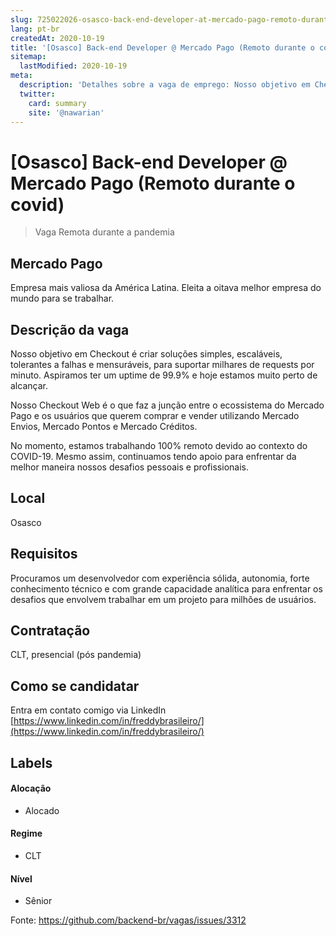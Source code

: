 ```yaml
---
slug: 725022026-osasco-back-end-developer-at-mercado-pago-remoto-durante-o-covid
lang: pt-br
createdAt: 2020-10-19
title: '[Osasco] Back-end Developer @ Mercado Pago (Remoto durante o covid) - Vaga de Emprego'
sitemap:
  lastModified: 2020-10-19
meta:
  description: 'Detalhes sobre a vaga de emprego: Nosso objetivo em Checkout é criar soluções simples, escaláveis, tolerantes a falhas e mensuráveis, para suportar milhares de requests por minuto. Aspiramos ter um uptime de 99.9% e hoje estamos muito perto de alcançar. Nosso Checkout Web é o que faz a junção entre o ecossistema do Mercado Pago e os usuários que querem comprar e vender utilizando Mercado Envios, Mercado Pontos e Mercado Créditos. No momento, estamos trabalhando 100% remoto devido ao contexto do COVID-19. Mesmo assim, continuamos tendo apoio para enfrentar da melhor maneira nossos desafios pessoais e profissionais.'
  twitter:
    card: summary
    site: '@nawarian'
---
```


# [Osasco] Back-end Developer @ Mercado Pago (Remoto durante o covid)

<!--
==================================================
Caso a vaga for remoto durante a pandemia informar no texto "Remoto durante o covid"
==================================================
-->
<!-- 
==================================================
POR FAVOR, SÓ POSTE SE A VAGA FOR PARA BACK-END!

Não faça distinção de gênero no título da vaga.

Use: "Back-End Developer" ao invés de 
"Desenvolvedor Back-End" \o/

Exemplo: `[São Paulo] Back-End Developer @ NOME DA EMPRESA`
==================================================
-->
<!--
==================================================
Caso a vaga for remoto durante a pandemia deixar a linha abaixo
==================================================
-->
> Vaga Remota durante a pandemia

## Mercado Pago

Empresa mais valiosa da América Latina. Eleita a oitava melhor empresa do mundo para se trabalhar.

## Descrição da vaga

Nosso objetivo em Checkout é criar soluções simples, escaláveis, tolerantes a falhas e mensuráveis, para suportar milhares de requests por minuto. Aspiramos ter um uptime de 99.9% e hoje estamos muito perto de alcançar.

Nosso Checkout Web é o que faz a junção entre o ecossistema do Mercado Pago e os usuários que querem comprar e vender utilizando Mercado Envios, Mercado Pontos e Mercado Créditos.

No momento, estamos trabalhando 100% remoto devido ao contexto do COVID-19. Mesmo assim, continuamos tendo apoio para enfrentar da melhor maneira nossos desafios pessoais e profissionais.

## Local

Osasco

## Requisitos

Procuramos um desenvolvedor com experiência sólida, autonomia, forte conhecimento técnico e com grande capacidade analítica para enfrentar os desafios que envolvem trabalhar em um projeto para milhões de usuários.

## Contratação

CLT, presencial (pós pandemia)

## Como se candidatar

Entra em contato comigo via LinkedIn [https://www.linkedin.com/in/freddybrasileiro/](https://www.linkedin.com/in/freddybrasileiro/)

## Labels
<!-- retire os labels que não fazem sentido à vaga -->

#### Alocação
- Alocado

#### Regime
- CLT

#### Nível
- Sênior




Fonte: https://github.com/backend-br/vagas/issues/3312